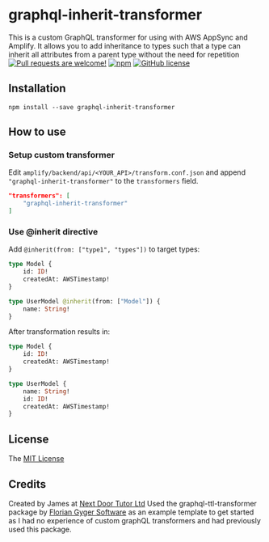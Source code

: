 # graphql-inherit-transformer

This is a custom GraphQL transformer for using with AWS AppSync and Amplify. It allows you to add inheritance to types such that a type can inherit all attributes from a parent type without the need for repetition
[![Pull requests are welcome!](https://img.shields.io/badge/PRs-welcome-brightgreen)](#contribute-)
[![npm](https://img.shields.io/npm/v/graphql-inherit-transformer)](https://www.npmjs.com/package/graphql-inherit-transformer)
[![GitHub license](https://img.shields.io/github/license/NextDoorTutor/graphql-inherit-transformer)](https://github.com/NextDoorTutor/graphql-inherit-transformer/blob/main/LICENSE)

## Installation

`npm install --save graphql-inherit-transformer`

## How to use

### Setup custom transformer

Edit `amplify/backend/api/<YOUR_API>/transform.conf.json` and append `"graphql-inherit-transformer"` to the `transformers` field.

```json
"transformers": [
	"graphql-inherit-transformer"
]
```

### Use @inherit directive

Add `@inherit(from: ["type1", "types"])` to target types:

```graphql
type Model {
	id: ID!
	createdAt: AWSTimestamp!
}

type UserModel @inherit(from: ["Model"]) {
	name: String!
}
```

After transformation results in:

```graphql
type Model {
	id: ID!
	createdAt: AWSTimestamp!
}

type UserModel {
	name: String!
	id: ID!
	createdAt: AWSTimestamp!
}
```

## License

The [MIT License](LICENSE)

## Credits
Created by James at [Next Door Tutor Ltd](https://nextdoortutor.co.uk)
Used the graphql-ttl-transformer package by [Florian Gyger Software](https://floriangyger.ch) as an example template to get started as I had no experience of custom graphQL transformers and had previously used this package.
